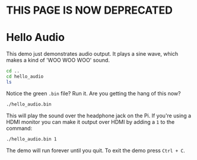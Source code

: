 # THIS PAGE IS NOW DEPRECATED

# Hello Audio

This demo just demonstrates audio output. It plays a sine wave, which makes a kind of 'WOO WOO WOO' sound.

```bash
cd ..
cd hello_audio
ls
```

Notice the green `.bin` file? Run it. Are you getting the hang of this now?

```bash
./hello_audio.bin
```

This will play the sound over the headphone jack on the Pi. If you're using a HDMI monitor you can make it output over HDMI by adding a `1` to the command:

```bash
./hello_audio.bin 1
```

The demo will run forever until you quit. To exit the demo press `Ctrl + C`.
